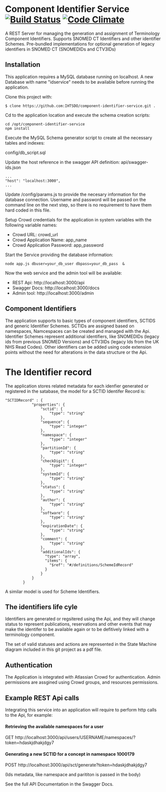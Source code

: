 # Component Identifier Service [![Build Status](https://travis-ci.org/IHTSDO/component-identifier-service.svg?branch=master)](https://travis-ci.org/IHTSDO/component-identifier-service) [![Code Climate](https://codeclimate.com/github/IHTSDO/component-identifier-service/badges/gpa.svg)](https://codeclimate.com/github/IHTSDO/component-identifier-service)

A REST Server for managing the generation and assignment of Terminology Component Identifiers. Supports SNOMED CT Identifiers and other identifier Schemes. Pre-bundled implementations for optional generation of legacy identifiers in SNOMED CT (SNOMEDIDs and CTV3IDs)

## Installation

This application requires a MySQL database running on localhost. A new Database with name "idservice" needs to be available before running the application.

Clone this project with:

`$ clone https://github.com:IHTSDO/component-identifier-service.git . `

Cd to the application location and execute the schema creation scripts:

```
cd /opt/component-identifier-service
npm install
```

Execute the MySQL Schema generator script to create all the necessary tables and indexes:

config/db_script.sql

Update the host reference in the swagger API definition:
api/swagger-ids.json
```
...
"host": "localhost:3000",
...
```

Update /config/params.js to provide the necesary information for the database connection. Username and password will be passed on the command line on the next step, so there is no requirement to have them hard coded in this file.

Setup Crowd credentials for the application in system variables with the following variable names:

- Crowd URL: crowd_url
- Crowd Application Name: app_name
- Crowd Application Password: app_password

Start the Service providing the database information:

`node app.js dbuser=your_db_user dbpass=your_db_pass  &`

Now the web service and the admin tool will be available:

- REST Api: http://localhost:3000/api
- Swagger Docs: http://localhost:3000/docs
- Admin tool: http://localhost:3000/admin

## Component Identifiers

The application supports to basic types of component identifiers, SCTIDS and generic Identifier Schemes. SCTIDs are assigned based on namespaces, Namcespaces can be created and managed with the Api. Identifier Schemes represent additional identifiers, like SNOMEDIDs (legacy ids from previous SNOMED Versions) and CTV3IDs (legacy Ids from the UK NHS Read Codes). Other identifiers can be added using code extension points without the need for alterations in the data structure or the Api.

# The Identifier record

The application stores related metadata for each idenfier generated or registered in the satabase, the model for a SCTID Identifer Record is:

```
"SCTIDRecord" : {
            "properties": {
                "sctid": {
                    "type": "string"
                },
                "sequence": {
                    "type": "integer"
                },
                "namespace": {
                    "type": "integer"
                },
                "partitionId": {
                    "type": "string"
                },
                "checkDigit": {
                    "type": "integer"
                },
                "systemId": {
                    "type": "string"
                },
                "status": {
                    "type": "string"
                },
                "author": {
                    "type": "string"
                },
                "software": {
                    "type": "string"
                },
                "expirationDate": {
                    "type": "string"
                },
                "comment": {
                    "type": "string"
                },
                "additionalIds": {
                  "type": "array",
                  "items": {
                    "$ref": "#/definitions/SchemeIdRecord"
                  }
                }
            }
        }
```

A similar model is used for Scheme Identifiers.

## The identifiers life cyle

Identifiers are generated or regsitered using the Api, and they will change status to represent publications, reservations and other events that may make the identifer to be available again or to be defitively linked with a terminology component.

The set of valid statuses and actions are represented in the State Machine diagram included in this git project as a pdf file.

## Authentication

The Application is integrated with Atlassian Crowd for authentication. Admin permissions are assgined using Crowd groups, and resources permissions.

## Example REST Api calls

Integrating this service into an application will require to perform http calls to the Api, for example:

#### Retrieving the available namespaces for a user
GET http://localhost:3000/api/users/USERNAME/namespaces/?token=hdaskjdhakjdgy7

#### Generating a new SCTID for a concept in namespace 1000179
POST http://localhost:3000/api/sct/generate?token=hdaskjdhakjdgy7

(Ids metadata, like namespace and parititon is passed in the body)

See the full API Documentation in the Swagger Docs.
